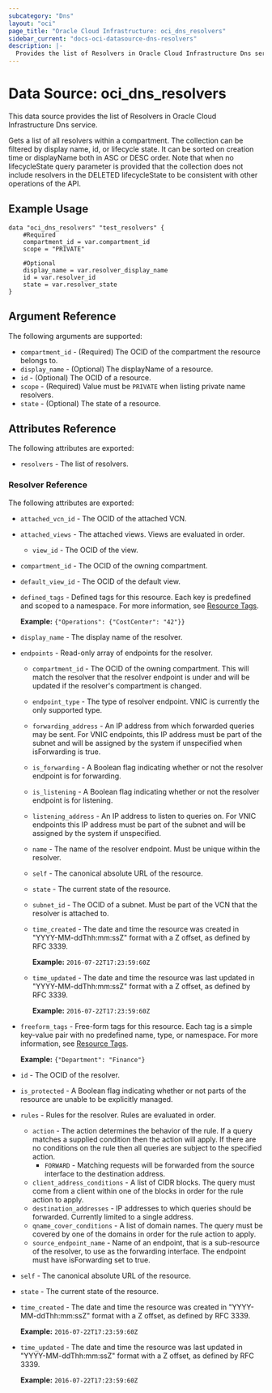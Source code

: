 ```yaml
---
subcategory: "Dns"
layout: "oci"
page_title: "Oracle Cloud Infrastructure: oci_dns_resolvers"
sidebar_current: "docs-oci-datasource-dns-resolvers"
description: |-
  Provides the list of Resolvers in Oracle Cloud Infrastructure Dns service
---
```


# Data Source: oci_dns_resolvers
This data source provides the list of Resolvers in Oracle Cloud Infrastructure Dns service.

Gets a list of all resolvers within a compartment. The collection can
be filtered by display name, id, or lifecycle state. It can be sorted
on creation time or displayName both in ASC or DESC order. Note that
when no lifecycleState query parameter is provided that the collection
does not include resolvers in the DELETED lifecycleState to be consistent
with other operations of the API.


## Example Usage

```hcl
data "oci_dns_resolvers" "test_resolvers" {
	#Required
	compartment_id = var.compartment_id
	scope = "PRIVATE"

	#Optional
	display_name = var.resolver_display_name
	id = var.resolver_id
	state = var.resolver_state
}
```

## Argument Reference

The following arguments are supported:

* `compartment_id` - (Required) The OCID of the compartment the resource belongs to.
* `display_name` - (Optional) The displayName of a resource.
* `id` - (Optional) The OCID of a resource.
* `scope` - (Required) Value must be `PRIVATE` when listing private name resolvers.
* `state` - (Optional) The state of a resource.


## Attributes Reference

The following attributes are exported:

* `resolvers` - The list of resolvers.

### Resolver Reference

The following attributes are exported:

* `attached_vcn_id` - The OCID of the attached VCN. 
* `attached_views` - The attached views. Views are evaluated in order.
	* `view_id` - The OCID of the view.
* `compartment_id` - The OCID of the owning compartment.
* `default_view_id` - The OCID of the default view. 
* `defined_tags` - Defined tags for this resource. Each key is predefined and scoped to a namespace. For more information, see [Resource Tags](https://docs.cloud.oracle.com/iaas/Content/General/Concepts/resourcetags.htm).

	 **Example:** `{"Operations": {"CostCenter": "42"}}` 
* `display_name` - The display name of the resolver. 
* `endpoints` - Read-only array of endpoints for the resolver. 
	* `compartment_id` - The OCID of the owning compartment. This will match the resolver that the resolver endpoint is under and will be updated if the resolver's compartment is changed. 
	* `endpoint_type` - The type of resolver endpoint. VNIC is currently the only supported type. 
	* `forwarding_address` - An IP address from which forwarded queries may be sent. For VNIC endpoints, this IP address must be part of the subnet and will be assigned by the system if unspecified when isForwarding is true. 
	* `is_forwarding` - A Boolean flag indicating whether or not the resolver endpoint is for forwarding. 
	* `is_listening` - A Boolean flag indicating whether or not the resolver endpoint is for listening. 
	* `listening_address` - An IP address to listen to queries on. For VNIC endpoints this IP address must be part of the subnet and will be assigned by the system if unspecified. 
	* `name` - The name of the resolver endpoint. Must be unique within the resolver. 
	* `self` - The canonical absolute URL of the resource.
	* `state` - The current state of the resource.
	* `subnet_id` - The OCID of a subnet. Must be part of the VCN that the resolver is attached to.
	* `time_created` - The date and time the resource was created in "YYYY-MM-ddThh:mm:ssZ" format with a Z offset, as defined by RFC 3339.

		**Example:** `2016-07-22T17:23:59:60Z` 
	* `time_updated` - The date and time the resource was last updated in "YYYY-MM-ddThh:mm:ssZ" format with a Z offset, as defined by RFC 3339.

		**Example:** `2016-07-22T17:23:59:60Z` 
* `freeform_tags` - Free-form tags for this resource. Each tag is a simple key-value pair with no predefined name, type, or namespace. For more information, see [Resource Tags](https://docs.cloud.oracle.com/iaas/Content/General/Concepts/resourcetags.htm).

	 **Example:** `{"Department": "Finance"}` 
* `id` - The OCID of the resolver.
* `is_protected` - A Boolean flag indicating whether or not parts of the resource are unable to be explicitly managed. 
* `rules` - Rules for the resolver. Rules are evaluated in order. 
	* `action` - The action determines the behavior of the rule. If a query matches a supplied condition then the action will apply. If there are no conditions on the rule then all queries are subject to the specified action.
		* `FORWARD` - Matching requests will be forwarded from the source interface to the destination address. 
	* `client_address_conditions` - A list of CIDR blocks. The query must come from a client within one of the blocks in order for the rule action to apply. 
	* `destination_addresses` - IP addresses to which queries should be forwarded. Currently limited to a single address. 
	* `qname_cover_conditions` - A list of domain names. The query must be covered by one of the domains in order for the rule action to apply. 
	* `source_endpoint_name` - Name of an endpoint, that is a sub-resource of the resolver, to use as the forwarding interface. The endpoint must have isForwarding set to true. 
* `self` - The canonical absolute URL of the resource.
* `state` - The current state of the resource.
* `time_created` - The date and time the resource was created in "YYYY-MM-ddThh:mm:ssZ" format with a Z offset, as defined by RFC 3339.

	**Example:** `2016-07-22T17:23:59:60Z` 
* `time_updated` - The date and time the resource was last updated in "YYYY-MM-ddThh:mm:ssZ" format with a Z offset, as defined by RFC 3339.

	**Example:** `2016-07-22T17:23:59:60Z` 

